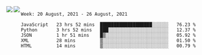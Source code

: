<a href="https://github.com/anuraghazra/github-readme-stats">
  <img align="left" src="https://github-readme-stats.vercel.app/api?username=Tanesan&count_private=true&show_icons=true" />
</a>
<a href="https://github.com/anuraghazra/github-readme-stats">
  <img align="left" src="https://github-readme-stats.vercel.app/api/top-langs/?username=Tanesan" />
</a>

<!--START_SECTION:waka-->
```text
Week: 20 August, 2021 - 26 August, 2021

JavaScript   23 hrs 52 mins  ███████████████████░░░░░░   76.23 % 
Python       3 hrs 52 mins   ███░░░░░░░░░░░░░░░░░░░░░░   12.37 % 
JSON         1 hr 51 mins    █▒░░░░░░░░░░░░░░░░░░░░░░░   05.92 % 
XML          28 mins         ▒░░░░░░░░░░░░░░░░░░░░░░░░   01.50 % 
HTML         14 mins         ▒░░░░░░░░░░░░░░░░░░░░░░░░   00.79 % 
```
<!--END_SECTION:waka-->

